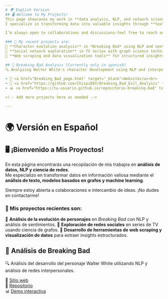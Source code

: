 ```yaml
---
# 🌍 English Version 
## 🖥️ Welcome to My Projects!
This page showcases my work in **data analysis, NLP, and network science**.  
I specialize in transforming data into valuable insights through **text analysis, graph-based models, and machine learning.**  

I’m always open to collaborations and discussions—feel free to reach out!

### 📝 My recent projects are:
🔹 **Character evolution analysis** in *Breaking Bad* using NLP and sentiment analysis.
🔹 **Social network exploration** in TV series with graph science techniques.
🔹 **Web scraping and data visualization tools** for structured insights.

## 🎩 Breaking Bad Analysis (Currently only in spanish)
🔍 Analyzing Walter White's character development using NLP and interpersonal network analysis.</p>
 
- 🔗 <a href="Breaking_Bad_page.html" target="_blank">Website</a><br>
- 📂 <a href="https://github.com/ChispiDEV/Breaking_Bad_Evil_Analysis" target="_blank">Repository</a><br>
- 📊 <a href="https://tu-usuario.github.io/repositorio-breaking-bad" target="_blank">Interactive Demo</a>

<!-- Add more projects here as needed -->

---
```

# 🌍 Versión en Español  
## 🖥️ ¡Bienvenido a Mis Proyectos!
En esta página encontrarás una recopilación de mis trabajos en **análisis de datos, NLP y ciencia de redes**.  
Me especializo en transformar datos en información valiosa mediante el **análisis de texto, modelos basados en grafos y machine learning**.  
  
Siempre estoy abierta a colaboraciones e intercambio de ideas. ¡No dudes en contactarme!

### 📝 Mis proyectos recientes son:
🔹 **Análisis de la evolución de personajes** en *Breaking Bad* con NLP y análisis de sentimientos.
🔹 **Exploración de redes sociales** en series de TV usando ciencia de grafos.
🔹 **Desarrollo de herramientas de web scraping y visualización de datos** para extraer insights estructurados.

## 🎩 Análisis de Breaking Bad
🔍 Análisis del desarrollo del personaje Walter White utilizando NLP y análisis de redes interpersonales.

🔗 <a href="Breaking_Bad_page.html" target="_blank">Sitio web</a><br>
📂 <a href="https://github.com/ChispiDEV/Breaking_Bad_Evil_Analysis" target="_blank">Repositorio</a><br>
📊 <a href="https://tu-usuario.github.io/repositorio-breaking-bad" target="_blank">Demo interactiva</a>

<!-- Añadir los proyectos aquí según se vayan incorporando -->
